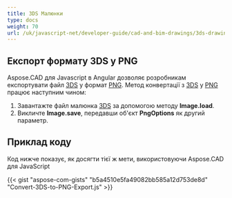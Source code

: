 ```yaml
---
title: 3DS Малюнки
type: docs
weight: 70
url: /uk/javascript-net/developer-guide/cad-and-bim-drawings/3ds-drawings/
---
```


## **Експорт формату 3DS у PNG**

Aspose.CAD для Javascript в Angular дозволяє розробникам експортувати файл [3DS](https://docs.fileformat.com/3d/3ds/) у формат [PNG](https://docs.fileformat.com/image/png/). Метод конвертації з [3DS](https://docs.fileformat.com/3d/3ds/) у [PNG](https://docs.fileformat.com/image/png/) працює наступним чином:

1. Завантажте файл малюнка [3DS](https://docs.fileformat.com/3d/3ds/) за допомогою методу **Image.load**.
1. Викличте **Image.save**, передавши об'єкт **PngOptions** як другий параметр.

## Приклад коду

Код нижче показує, як досягти тієї ж мети, використовуючи Aspose.CAD для JavaScript

{{< gist "aspose-com-gists" "b5a4510e5fa49082bb585a12d753de8d" "Convert-3DS-to-PNG-Export.js" >}}
